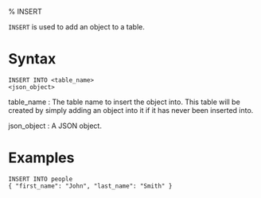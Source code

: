 % INSERT

`INSERT` is used to add an object to a table.

Syntax
======

    INSERT INTO <table_name>
    <json_object>

table_name
  : The table name to insert the object into. This table will be created by
    simply adding an object into it if it has never been inserted into.

json_object
  : A JSON object.


Examples
========

    INSERT INTO people
    { "first_name": "John", "last_name": "Smith" }
